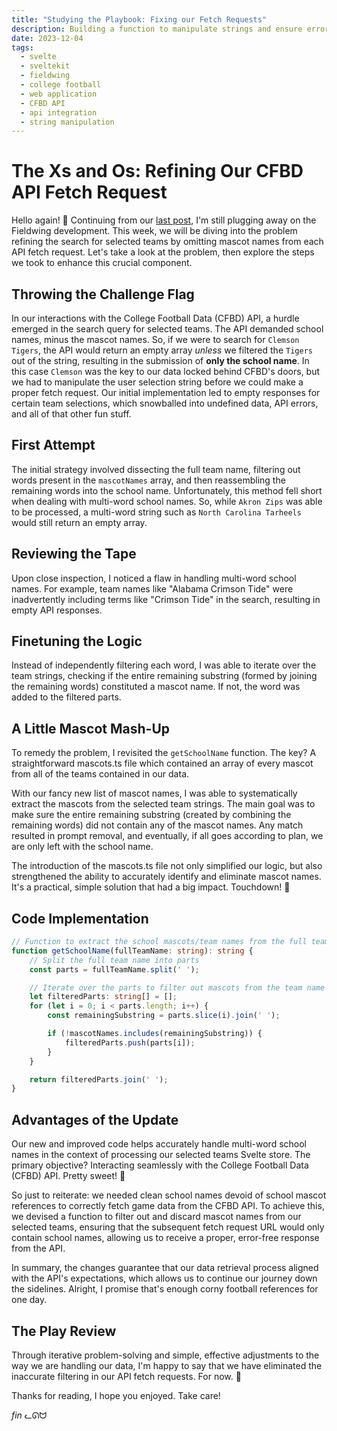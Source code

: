 ```yaml
---
title: "Studying the Playbook: Fixing our Fetch Requests"
description: Building a function to manipulate strings and ensure error-free API interactions
date: 2023-12-04
tags:
  - svelte
  - sveltekit
  - fieldwing
  - college football
  - web application
  - CFBD API
  - api integration
  - string manipulation
---
```


#  The Xs and Os: Refining Our CFBD API Fetch Request

Hello again! 👋 Continuing from our [last post](https://www.jcoletta.com/sveltekit-magic/), I'm still plugging away on the Fieldwing development. This week, we will be diving into the problem refining the search for selected teams by omitting mascot names from each API fetch request. Let's take a look at the problem, then explore the steps we took to enhance this crucial component.

## Throwing the Challenge Flag

In our interactions with the College Football Data (CFBD) API, a hurdle emerged in the search query for selected teams. The API demanded school names, minus the mascot names. So, if we were to search for `Clemson  Tigers`, the API would return an empty array *unless* we filtered the `Tigers` out of the string, resulting in the submission of **only the school name**. In this case `Clemson` was the key to our data locked behind CFBD's doors, but we had to manipulate the user selection string before we could make a proper fetch request. Our initial implementation led to empty responses for certain team selections, which snowballed into undefined data, API errors, and all of that other fun stuff.

## First Attempt

The initial strategy involved dissecting the full team name, filtering out words present in the `mascotNames` array, and then reassembling the remaining words into the school name. Unfortunately, this method fell short when dealing with multi-word school names. So, while `Akron Zips` was able to be processed, a multi-word string such as `North Carolina Tarheels` would still return an empty array.

## Reviewing the Tape

Upon close inspection, I noticed a flaw in handling multi-word school names. For example, team names like "Alabama Crimson Tide" were inadvertently including terms like "Crimson Tide" in the search, resulting in empty API responses.

## Finetuning the Logic

 Instead of independently filtering each word, I was able to iterate over the team strings, checking if the entire remaining substring (formed by joining the remaining words) constituted a mascot name. If not, the word was added to the filtered parts.

## A Little Mascot Mash-Up

To remedy the problem, I revisited the `getSchoolName` function. The key? A straightforward mascots.ts file which contained an array of every mascot from all of the teams contained in our data.

With our fancy new list of mascot names, I was able to systematically extract the mascots from the selected team strings. The main goal was to make sure the entire remaining substring (created by combining the remaining words) did not contain any of the mascot names. Any match resulted in prompt removal, and eventually, if all goes according to plan, we are only left with the school name.

The introduction of the mascots.ts file not only simplified our logic, but also strengthened the ability to accurately identify and eliminate mascot names. It's a practical, simple solution that had a big impact. Touchdown! 🎉

## Code Implementation

```typescript
// Function to extract the school mascots/team names from the full team name
function getSchoolName(fullTeamName: string): string {
	// Split the full team name into parts
	const parts = fullTeamName.split(' ');

	// Iterate over the parts to filter out mascots from the team name
	let filteredParts: string[] = [];
	for (let i = 0; i < parts.length; i++) {
		const remainingSubstring = parts.slice(i).join(' ');

		if (!mascotNames.includes(remainingSubstring)) {
			filteredParts.push(parts[i]);
		}
	}

	return filteredParts.join(' ');
}
```

## Advantages of the Update

Our new and improved code helps accurately handle multi-word school names in the context of processing our selected teams Svelte store. The primary objective? Interacting seamlessly with the College Football Data (CFBD) API. Pretty sweet! 🎂

So just to reiterate: we needed clean school names devoid of school mascot references to correctly fetch game data from the CFBD API. To achieve this, we devised a function to filter out and discard mascot names from our selected teams, ensuring that the subsequent fetch request URL would only contain school names, allowing us to receive a proper, error-free response from the API.

In summary, the changes guarantee that our data retrieval process aligned with the API's expectations, which allows us to continue our journey down the sidelines. Alright, I promise that's enough corny football references for one day.

## The Play Review

Through iterative problem-solving and simple, effective adjustments to the way we are handling our data, I'm happy to say that we have eliminated the inaccurate filtering in our API fetch requests. For now. 🤞

Thanks for reading, I hope you enjoyed. Take care!

*fin* ᓚᘏᗢ
